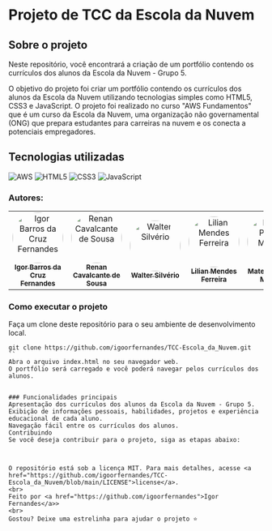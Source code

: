 # Projeto de TCC da Escola da Nuvem

## Sobre o projeto
Neste repositório, você encontrará a criação de um portfólio contendo os currículos dos alunos da Escola da Nuvem - Grupo 5.

O objetivo do projeto foi criar um portfólio contendo os currículos dos alunos da Escola da Nuvem utilizando tecnologias simples como HTML5, CSS3 e JavaScript. O projeto foi realizado no curso "AWS Fundamentos" que é um curso da Escola da Nuvem, uma organização não governamental (ONG) que prepara estudantes para carreiras na nuvem e os conecta a potenciais empregadores.

## Tecnologias utilizadas
![AWS](https://img.shields.io/badge/AWS-%23FF9900.svg?style=for-the-badge&logo=amazon-aws&logoColor=white)
![HTML5](https://img.shields.io/badge/html5-%23E34F26.svg?style=for-the-badge&logo=html5&logoColor=white)
![CSS3](https://img.shields.io/badge/css3-%231572B6.svg?style=for-the-badge&logo=css3&logoColor=white)
![JavaScript](https://img.shields.io/badge/javascript-%23323330.svg?style=for-the-badge&logo=javascript&logoColor=%23F7DF1E)

### Autores:
<table>
<tr>
<td align="center"><a href="https://github.com/igoorfernandes"><img style="border-radius: 50%;" src="https://github.com/beatrizcarvalho97.png" width="100px;" alt="Igor Barros da Cruz Fernandes"/><br /><sub><b>Igor Barros da Cruz Fernandes</b></sub></a><br/></td>
<td align="center"><a href="https://github.com/renanrcs"><img style="border-radius: 50%;" src="https://github.com/renanrcs.png" width="100px;" alt="Renan Cavalcante de Sousa"/><br /><sub><b>Renan Cavalcante de Sousa</b></sub></a><br/></td>
<td align="center"><a href="https://github.com/Waltersilverio23"><img style="border-radius: 50%;" src="https://github.com/Waltersilverio23.png" width="100px;" alt="Walter Silvério"/><br /><sub><b>Walter Silvério</b></sub></a><br/></td>
<td align="center"><a href="https://github.com/lilianmendesf"><img style="border-radius: 50%;" src="https://github.com/lilianmendesf.png" width="100px;" alt="Lilian Mendes Ferreira"/><br /><sub><b>Lilian Mendes Ferreira</b></sub></a><br/></td>
<td align="center"><a href="https://github.com/MattsxJ"><img style="border-radius: 50%;" src="https://github.com/MattsxJ.png" width="100px;" alt="Mateus Pereira Moreira"/><br /><sub><b>Mateus Pereira Moreira</b></sub></a><br/></td>
<td align="center"><a href="https://github.com/RoxelleSass"><img style="border-radius: 50%;" src="https://github.com/RoxelleSass.png" width="100px;" alt="Roxelle Lamour de Oliveira Sass "/><br /><sub><b>Roxelle Lamour de Oliveira Sass </b></sub></a><br/></td>
</table>


### Como executar o projeto
Faça um clone deste repositório para o seu ambiente de desenvolvimento local.
```
git clone https://github.com/igoorfernandes/TCC-Escola_da_Nuvem.git
``
Abra o arquivo index.html no seu navegador web.
O portfólio será carregado e você poderá navegar pelos currículos dos alunos.


### Funcionalidades principais
Apresentação dos currículos dos alunos da Escola da Nuvem - Grupo 5.
Exibição de informações pessoais, habilidades, projetos e experiência educacional de cada aluno.
Navegação fácil entre os currículos dos alunos.
Contribuindo
Se você deseja contribuir para o projeto, siga as etapas abaixo:



O repositório está sob a licença MIT. Para mais detalhes, acesse <a href="https://github.com/igoorfernandes/TCC-Escola_da_Nuvem/blob/main/LICENSE">license</a>.
<br>
Feito por <a href="https://github.com/igoorfernandes">Igor Fernandes</a>>
<br>
Gostou? Deixe uma estrelinha para ajudar o projeto ⭐